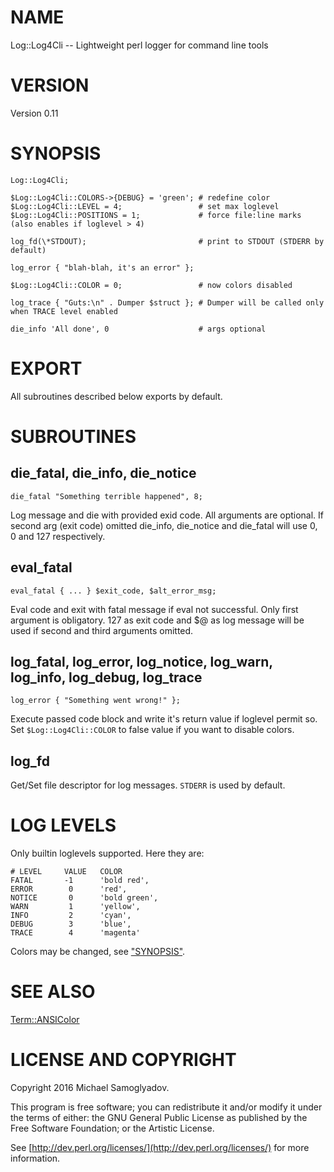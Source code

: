 # NAME

Log::Log4Cli -- Lightweight perl logger for command line tools

# VERSION

Version 0.11

# SYNOPSIS

    Log::Log4Cli;

    $Log::Log4Cli::COLORS->{DEBUG} = 'green'; # redefine color
    $Log::Log4Cli::LEVEL = 4;                 # set max loglevel
    $Log::Log4Cli::POSITIONS = 1;             # force file:line marks (also enables if loglevel > 4)

    log_fd(\*STDOUT);                         # print to STDOUT (STDERR by default)

    log_error { "blah-blah, it's an error" };

    $Log::Log4Cli::COLOR = 0;                 # now colors disabled

    log_trace { "Guts:\n" . Dumper $struct }; # Dumper will be called only when TRACE level enabled

    die_info 'All done', 0                    # args optional

# EXPORT

All subroutines described below exports by default.

# SUBROUTINES

## die\_fatal, die\_info, die\_notice

    die_fatal "Something terrible happened", 8;

Log message and die with provided exid code. All arguments are optional. If second arg (exit code) omitted
die\_info, die\_notice and die\_fatal will use 0, 0 and 127 respectively.

## eval\_fatal

    eval_fatal { ... } $exit_code, $alt_error_msg;

Eval code and exit with fatal message if eval not successful. Only first argument is obligatory. 127 as exit code
and $@ as log message will be used if second and third arguments omitted.

## log\_fatal, log\_error, log\_notice, log\_warn, log\_info, log\_debug, log\_trace

    log_error { "Something went wrong!" };

Execute passed code block and write it's return value if loglevel permit so. Set `$Log::Log4Cli::COLOR` to false value
if you want to disable colors.

## log\_fd

Get/Set file descriptor for log messages. `STDERR` is used by default.

# LOG LEVELS

Only builtin loglevels supported. Here they are:

    # LEVEL     VALUE   COLOR
    FATAL       -1      'bold red',
    ERROR        0      'red',
    NOTICE       0      'bold green',
    WARN         1      'yellow',
    INFO         2      'cyan',
    DEBUG        3      'blue',
    TRACE        4      'magenta'

Colors may be changed, see ["SYNOPSIS"](#synopsis).

# SEE ALSO

[Term::ANSIColor](https://metacpan.org/pod/Term::ANSIColor)

# LICENSE AND COPYRIGHT

Copyright 2016 Michael Samoglyadov.

This program is free software; you can redistribute it and/or modify it
under the terms of either: the GNU General Public License as published
by the Free Software Foundation; or the Artistic License.

See [http://dev.perl.org/licenses/](http://dev.perl.org/licenses/) for more information.
